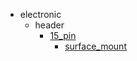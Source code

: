 * electronic
  * header
    * [15_pin](electronic/header/15_pin)
      * [surface_mount](electronic/header/15_pin/surface_mount)
